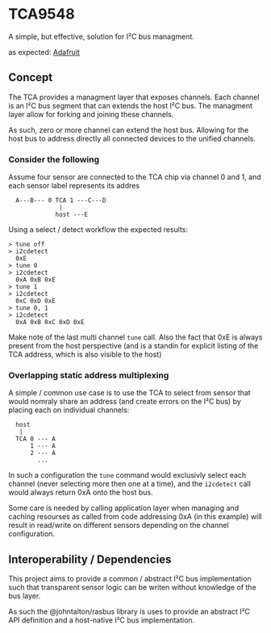 # TCA9548

A simple, but effective, solution for I²C bus managment. 

as expected: [Adafruit](https://learn.adafruit.com/adafruit-tca9548a-1-to-8-i2c-multiplexer-breakout?view=all)

## Concept 
The TCA provides a managment layer that exposes channels. Each channel is an I²C bus segment that can extends the host I²C bus. The managment layer allow for forking and joining these channels.

As such, zero or more channel can extend the host bus.  Allowing for the host bus to address directly all connected devices to the unified channels.


### Consider the following
Assume four sensor are connected to the TCA chip via channel 0 and 1, and each sensor label represents its addres
```
  A---B--- 0 TCA 1 ---C---D
              |
             host ---E
```
Using a select / detect workflow the expected results:
```
> tune off
> i2cdetect
  0xE 
> tune 0
> i2cdetect
  0xA 0xB 0xE
> tune 1
> i2cdetect
  0xC 0xD 0xE
> tune 0, 1
> i2cdetect
  0xA 0xB 0xC 0xD 0xE
```

Make note of the last multi channel `tune` call. 
Also the fact that 0xE is always present from the host perspective (and is a standin for explicit listing of the TCA address, which is also visible to the host)


### Overlapping static address multiplexing
A simple / common use case is to use the TCA to select from sensor that would nomraly share an address (and create errors on the I²C bus) by placing each on individual channels:
```
  host
   |
  TCA 0 --- A
      1 --- A
      2 --- A
        ...
```
In such a configuration the `tune` command would exclusivly select each channel (never selecting more then one at a time), and the `i2cdetect` call would always return 0xA onto the host bus.

Some care is needed by calling application layer when managing and caching resourses as called from code addressing 0xA (in this example) will result in read/write on different sensors depending on the channel configuration.


## Interoperability / Dependencies
This project aims to provide a common / abstract I²C bus implementation such that transparent sensor logic can be writen without knowledge of the bus layer.

As such the @johntalton/rasbus library is uses to provide an abstract I²C API definition and a host-native I²C bus implementation.



